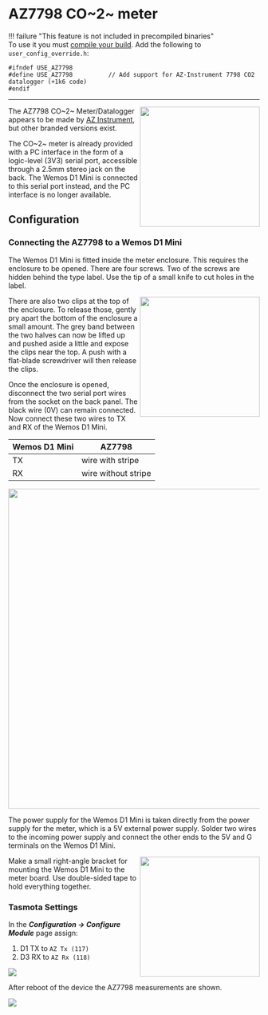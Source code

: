# AZ7798 CO~2~ meter

!!! failure "This feature is not included in precompiled binaries"     
To use it you must [compile your build](Compile-your-build). Add the following to `user_config_override.h`:
```
#ifndef USE_AZ7798
#define USE_AZ7798          // Add support for AZ-Instrument 7798 CO2 datalogger (+1k6 code)
#endif
```
----

<img src="https://raw.githubusercontent.com/wiki/adebeun/Sonoff-Tasmota/az7798-front.jpg" align=right width=240>

The AZ7798 CO~2~ Meter/Datalogger appears to be made by [AZ Instrument](https://www.az-instrument.com.tw), but other branded versions exist.

The CO~2~ meter is already provided with a PC interface in the form of a logic-level (3V3) serial port, accessible through a 2.5mm stereo jack on the back. The Wemos D1 Mini is connected to this serial port instead, and the PC interface is no longer available.

## Configuration
### Connecting the AZ7798 to a Wemos D1 Mini

The Wemos D1 Mini is fitted inside the meter enclosure. This requires the enclosure to be opened. There are four screws. Two of the screws are hidden behind the type label. Use the tip of a small knife to cut holes in the label.

<img src="https://raw.githubusercontent.com/wiki/adebeun/Sonoff-Tasmota/az7798-screws.jpg" align=right width=240>

There are also two clips at the top of the enclosure. To release those, gently pry apart the bottom of the enclosure a small amount. The grey band between the two halves can now be lifted up and pushed aside a little and expose the clips near the top. A push with a flat-blade screwdriver will then release the clips.

Once the enclosure is opened, disconnect the two serial port wires from the socket on the back panel. The black wire (0V) can remain connected. Now connect these two wires to TX and RX of the Wemos D1 Mini.

| Wemos D1 Mini  | AZ7798 |
|---|---|
|TX   |wire with stripe|
|RX   |wire without stripe|

<img src="https://raw.githubusercontent.com/wiki/adebeun/Sonoff-Tasmota/az7798-wiring.jpg" width=640>

The power supply for the Wemos D1 Mini is taken directly from the power supply for the meter, which is a 5V external power supply. Solder two wires to the incoming power supply and connect the other ends to the 5V and G terminals on the Wemos D1 Mini.

<img src="https://raw.githubusercontent.com/wiki/adebeun/Sonoff-Tasmota/az7798-mounting.jpg" align=right width=240>

Make a small right-angle bracket for mounting the Wemos D1 Mini to the meter board. Use double-sided tape to hold everything together.

### Tasmota Settings

In the **_Configuration -> Configure Module_** page assign:

1. D1 TX to `AZ Tx (117)`
2. D3 RX to `AZ Rx (118)`

![](https://raw.githubusercontent.com/wiki/adebeun/Sonoff-Tasmota/az7798-configure.png)

After reboot of the device the AZ7798 measurements are shown.

![](https://raw.githubusercontent.com/wiki/adebeun/Sonoff-Tasmota/az7798-main.png)
